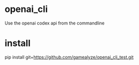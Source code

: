 # openai_cli
Use the openai codex api from the commandline 

# install
pip install git+https://github.com/gamealyze/openai_cli_test.git
